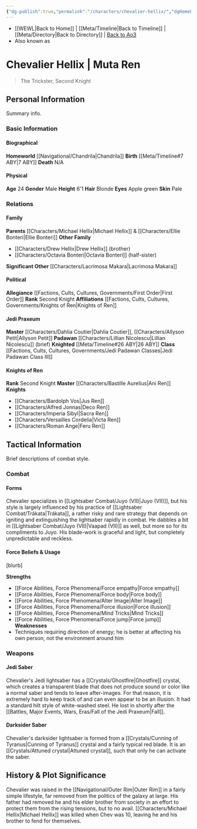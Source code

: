 ```yaml
---
{"dg-publish":true,"permalink":"/characters/chevalier-hellix/","dgHomeLink":false}
---
```


- [[WEWL\|Back to Home]] | [[Meta/Timeline\|Back to Timeline]] | [[Meta/Directory\|Back to Directory]] | [Back to Ao3](https://archiveofourown.org/works/19334440/chapters/45992584)
- Also known as 

# Chevalier Hellix | Muta Ren
>The Trickster, Second Knight

## Personal Information
Summary info.

### Basic Information

#### Biographical
**Homeworld** [[Navigational/Chandrila\|Chandrila]]
**Birth** [[Meta/Timeline#7 ABY\|7 ABY]]
**Death** N/A

#### Physical
**Age** 24
**Gender** Male
**Height** 6'1
**Hair** Blonde
**Eyes** Apple green
**Skin** Pale

### Relations

#### Family
**Parents** [[Characters/Michael Hellix\|Michael Hellix]] & [[Characters/Ellie Bonteri\|Ellie Bonteri]]
**Other Family**
- [[Characters/Drew Hellix\|Drew Hellix]] (brother)
- [[Characters/Octavia Bonteri\|Octavia Bonteri]] (half-sister)

**Significant Other** [[Characters/Lacrimosa Makara\|Lacrimosa Makara]]

#### Political
**Allegiance** [[Factions, Cults, Cultures, Governments/First Order\|First Order]]
**Rank** Second Knight
**Affiliations** [[Factions, Cults, Cultures, Governments/Knights of Ren\|Knights of Ren]]

#### Jedi Praxeum
**Master** [[Characters/Dahlia Coutier\|Dahlia Coutier]], [[Characters/Allyson Petit\|Allyson Petit]]
**Padawan** [[Characters/Lillian Nicolescu\|Lillian Nicolescu]] (brief)
**Knighted** [[Meta/Timeline#26 ABY\|26 ABY]]
**Class** [[Factions, Cults, Cultures, Governments/Jedi Padawan Classes\|Jedi Padawan Class III]]

#### Knights of Ren
**Rank** Second Knight
**Master** [[Characters/Bastille Aurelius\|Ani Ren]]
**Knights**
- [[Characters/Bardolph Vos\|Jus Ren]]
- [[Characters/Alfred Jonnas\|Deco Ren]]
- [[Characters/Imperia Sibyl\|Sacra Ren]]
- [[Characters/Versailles Cordelia\|Victa Ren]]
- [[Characters/Roman Ange\|Feru Ren]]

## Tactical Information
Brief descriptions of combat style.

### Combat

#### Forms
Chevalier specializes in [[Lightsaber Combat/Juyo (VII)\|Juyo (VII)]], but his style is largely influenced by his practice of [[Lightsaber Combat/Trákata\|Trákata]], a rather risky and rare strategy that depends on igniting and extinguishing the lightsaber rapidly in combat. He dabbles a bit in [[Lightsaber Combat/Juyo (VII)\|Vaapad (VII)]] as well, but more so for its compliments to Juyo. His blade-work is graceful and light, but completely unpredictable and reckless. 

#### Force Beliefs & Usage
[blurb]

**Strengths**
- [[Force Abilities, Force Phenomena/Force empathy\|Force empathy]]
- [[Force Abilities, Force Phenomena/Force body\|Force body]]
- [[Force Abilities, Force Phenomena/Alter Image\|Alter Image]]
- [[Force Abilities, Force Phenomena/Force illusion\|Force illusion]]
- [[Force Abilities, Force Phenomena/Mind Tricks\|Mind Tricks]]
- [[Force Abilities, Force Phenomena/Force jump\|Force jump]]
**Weaknesses**
- Techniques requiring direction of energy; he is better at affecting his own person, not the environment around him

### Weapons

#### Jedi Saber
Chevalier's Jedi lightsaber has a [[Crystals/Ghostfire\|Ghostfire]] crystal, which creates a transparent blade that does not produce sound or color like a normal saber and tends to leave after-images. For that reason, it is extremely hard to keep track of and can even appear to be an illusion. It had a standard hilt style of white-washed steel. He lost in shortly after the [[Battles, Major Events, Wars, Eras/Fall of the Jedi Praxeum\|Fall]].

#### Darksider Saber
Chevalier's darksider lightsaber is formed from a [[Crystals/Cunning of Tyranus\|Cunning of Tyranus]] crystal and a fairly typical red blade. It is an [[Crystals/Attuned crystal\|Attuned crystal]], such that only he can activate the saber. 

## History & Plot Significance
Chevalier was raised in the [[Navigational/Outer Rim\|Outer Rim]] in a fairly simple lifestyle, far removed from the politics of the galaxy at large. His father had removed he and his elder brother from society in an effort to protect them from the rising tensions, but to no avail. [[Characters/Michael Hellix\|Michael Hellix]] was killed when Chev was 10, leaving he and his brother to fend for themselves. 